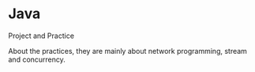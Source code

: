 Java
====

Project and Practice

About the practices, they are mainly about network programming, stream and concurrency.

